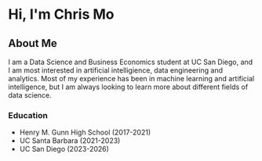 # Hi, I'm Chris Mo  

## About Me  
I am a Data Science and Business Economics student at UC San Diego, and I am most interested in artificial intelligience, data engineering and analytics.
Most of my experience has been in machine learning and artificial intelligence, but I am always looking to learn more about different fields of data science.  

### Education  
* Henry M. Gunn High School (2017-2021)
* UC Santa Barbara (2021-2023)
* UC San Diego (2023-2026)
